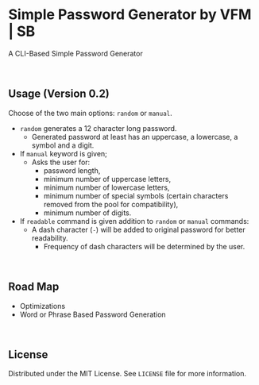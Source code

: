 # Simple Password Generator by VFM | SB

A CLI-Based Simple Password Generator

<br>

## Usage (Version 0.2)

Choose of the two main options: `random` or `manual`.
* `random` generates a 12 character long password.
    * Generated password at least has an uppercase, a lowercase, a symbol and a digit.
* If `manual` keyword is given;
    * Asks the user for:
        * password length,
        * minimum number of uppercase letters,
        * minimum number of lowercase letters,
        * minimum number of special symbols (certain characters removed from the pool for compatibility),
        * minimum number of digits.
* If `readable` command is given addition to `random` or `manual` commands:
    * A dash character (`-`) will be added to original password for better readability.
        * Frequency of dash characters will be determined by the user.

<br>

## Road Map

- Optimizations
- Word or Phrase Based Password Generation


<br>

## License

Distributed under the MIT License. See `LICENSE` file for more information.
